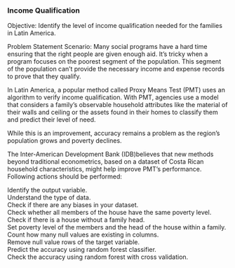 ### Income Qualification

Objective: Identify the level of income qualification needed for the families in Latin America.

Problem Statement Scenario:
Many social programs have a hard time ensuring that the right people are given enough aid. It’s tricky when a program focuses on the poorest segment of the population. This segment of the population can’t provide the necessary income and expense records to prove that they qualify.

In Latin America, a popular method called Proxy Means Test (PMT) uses an algorithm to verify income qualification. With PMT, agencies use a model that considers a family’s observable household attributes like the material of their walls and ceiling or the assets found in their homes to
classify them and predict their level of need.

While this is an improvement, accuracy remains a problem as the region’s population grows and poverty declines.

The Inter-American Development Bank (IDB)believes that new methods beyond traditional econometrics, based on a dataset of Costa Rican household characteristics, might help improve PMT’s performance. <br>
Following actions should be performed:

Identify the output variable.<br>
Understand the type of data.<br>
Check if there are any biases in your dataset.<br>
Check whether all members of the house have the same poverty level.<br>
Check if there is a house without a family head.<br>
Set poverty level of the members and the head of the house within a family.<br>
Count how many null values are existing in columns.<br>
Remove null value rows of the target variable.<br>
Predict the accuracy using random forest classifier.<br>
Check the accuracy using random forest with cross validation.<br>
